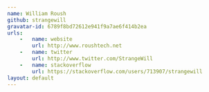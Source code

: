 ```yaml
---
name: William Roush
github: strangewill
gravatar-id: 6789f8bd72612e941f9a7ae6f414b2ea
urls:
    -   name: website
        url: http://www.roushtech.net
    -   name: twitter
        url: http://www.twitter.com/StrangeWill
    -   name: stackoverflow
        url: https://stackoverflow.com/users/713907/strangewill
layout: default
---
```

